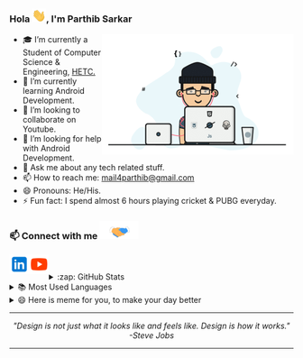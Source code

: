 ### Hola <img src="https://github.com/lucy2512/lucy2512/blob/main/Assets%20github/hi.gif" width="25px">, I'm Parthib Sarkar

<img align="right" alt="GIF"  width="340px" src="https://github.com/lucy2512/lucy2512/blob/main/Assets%20github/programmer.gif" /> 

- 🎓 I’m currently a Student of Computer Science & Engineering, <a href="https://www.hetc.ac.in/" target="_blank">HETC.</a>
- 🌱 I’m currently learning Android Development.
- 👯 I’m looking to collaborate on Youtube.
- 🤔 I’m looking for help with Android Development.
- 💬 Ask me about any tech related stuff.
- 📫 How to reach me: mail4parthib@gmail.com
- 😄 Pronouns: He/His.
- ⚡ Fun fact: I spend almost 6 hours playing cricket & PUBG everyday.
### 📫 Connect with me <img src="https://github.com/lucy2512/lucy2512/blob/main/Assets%20github/handshake.gif" height="32px"> 

   [<img align="left"  alt="Parthib | LinkedIn" width="35px" src="https://github.com/lucy2512/lucy2512/blob/main/Assets%20github/icons8-linkedin.svg"/> ][linkedin]
 [<img align="left" alt="Parthib | LinkedIn" width="35px" src="https://github.com/lucy2512/lucy2512/blob/main/Assets%20github/icons8-play-button.svg"/>][youtube]

[linkedin]:https://www.linkedin.com/in/parthib-sarkar-05855b1a1
[youtube]:https://youtu.be/R534mYeGj2o
</br>

<details>
  <summary>:zap: GitHub Stats</summary>

  <img   alt="Parthib's GitHub Stats" src="https://github-readme-stats1-beta.vercel.app/api?username=lucy2512&&show_icons=true&hide=stars&hide_border=true" />

</details>
<details>
  <summary>📚 Most Used Languages</summary>
  <img  alt="Parthib's GitHub Stats" src="https://github-readme-stats.vercel.app/api/top-langs/?username=lucy2512&theme=light&layout=compact&hide_border=true" />
</details>
<details>
  <summary>😄 Here is meme for you, to make your day better</summary>
   <a href="https://github.com/lucy2512/lucy2512/blob/main/Assets%20github/mem1-1_091516042106.webp" title="Meme" alt="Please refresh the page if the meme doesn't show up." height="350"></a>
</details>

--- 

<p align="center">
   <i>
     "Design is not just what it looks like and feels like. Design is how it works." <br>
                                                                             -Steve Jobs
  </i>
</p>       

---
<!--
- 🔭 I’m currently working on ...

### Spotify Playing 🎧

[<img src="https://now-playing-Lucy.vercel.app/api/spotify-playing" alt="Lucy Spotify Playing" width="350" />](https://open.spotify.com/album/6pUg9RDDoVyQQVJ48FkmXz)



